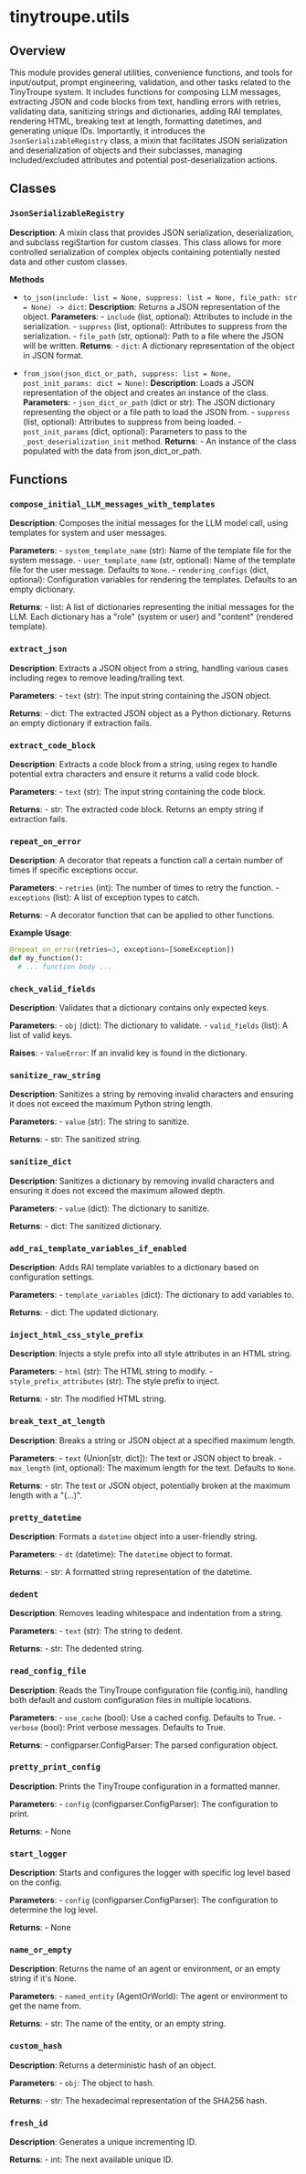 # tinytroupe.utils

## Overview

This module provides general utilities, convenience functions, and tools for input/output, prompt engineering, validation, and other tasks related to the TinyTroupe system.  It includes functions for composing LLM messages, extracting JSON and code blocks from text, handling errors with retries, validating data, sanitizing strings and dictionaries, adding RAI templates, rendering HTML, breaking text at length, formatting datetimes, and generating unique IDs.  Importantly, it introduces the `JsonSerializableRegistry` class, a mixin that facilitates JSON serialization and deserialization of objects and their subclasses, managing included/excluded attributes and potential post-deserialization actions.


## Classes

### `JsonSerializableRegistry`

**Description**: A mixin class that provides JSON serialization, deserialization, and subclass regiStartion for custom classes. This class allows for more controlled serialization of complex objects containing potentially nested data and other custom classes.


**Methods**

- `to_json(include: list = None, suppress: list = None, file_path: str = None) -> dict`:
    **Description**: Returns a JSON representation of the object.
    **Parameters**:
        - `include` (list, optional): Attributes to include in the serialization.
        - `suppress` (list, optional): Attributes to suppress from the serialization.
        - `file_path` (str, optional): Path to a file where the JSON will be written.
    **Returns**:
        - `dict`: A dictionary representation of the object in JSON format.


- `from_json(json_dict_or_path, suppress: list = None, post_init_params: dict = None)`:
    **Description**: Loads a JSON representation of the object and creates an instance of the class.
    **Parameters**:
        - `json_dict_or_path` (dict or str): The JSON dictionary representing the object or a file path to load the JSON from.
        - `suppress` (list, optional): Attributes to suppress from being loaded.
        - `post_init_params` (dict, optional): Parameters to pass to the `_post_deserialization_init` method.
    **Returns**:
        - An instance of the class populated with the data from json_dict_or_path.


## Functions

### `compose_initial_LLM_messages_with_templates`

**Description**: Composes the initial messages for the LLM model call, using templates for system and user messages.

**Parameters**:
    - `system_template_name` (str): Name of the template file for the system message.
    - `user_template_name` (str, optional): Name of the template file for the user message. Defaults to `None`.
    - `rendering_configs` (dict, optional): Configuration variables for rendering the templates. Defaults to an empty dictionary.


**Returns**:
    - list: A list of dictionaries representing the initial messages for the LLM. Each dictionary has a "role" (system or user) and "content" (rendered template).


### `extract_json`

**Description**: Extracts a JSON object from a string, handling various cases including regex to remove leading/trailing text.

**Parameters**:
    - `text` (str): The input string containing the JSON object.


**Returns**:
    - dict: The extracted JSON object as a Python dictionary. Returns an empty dictionary if extraction fails.


### `extract_code_block`

**Description**: Extracts a code block from a string, using regex to handle potential extra characters and ensure it returns a valid code block.

**Parameters**:
    - `text` (str): The input string containing the code block.


**Returns**:
    - str: The extracted code block. Returns an empty string if extraction fails.



### `repeat_on_error`

**Description**: A decorator that repeats a function call a certain number of times if specific exceptions occur.

**Parameters**:
    - `retries` (int): The number of times to retry the function.
    - `exceptions` (list): A list of exception types to catch.


**Returns**:
    - A decorator function that can be applied to other functions.

**Example Usage**:

```python
@repeat_on_error(retries=3, exceptions=[SomeException])
def my_function():
  # ... function body ...
```

### `check_valid_fields`

**Description**: Validates that a dictionary contains only expected keys.

**Parameters**:
    - `obj` (dict): The dictionary to validate.
    - `valid_fields` (list): A list of valid keys.

**Raises**:
    - `ValueError`: If an invalid key is found in the dictionary.


### `sanitize_raw_string`

**Description**: Sanitizes a string by removing invalid characters and ensuring it does not exceed the maximum Python string length.

**Parameters**:
    - `value` (str): The string to sanitize.


**Returns**:
    - str: The sanitized string.


### `sanitize_dict`

**Description**: Sanitizes a dictionary by removing invalid characters and ensuring it does not exceed the maximum allowed depth.

**Parameters**:
    - `value` (dict): The dictionary to sanitize.


**Returns**:
    - dict: The sanitized dictionary.

### `add_rai_template_variables_if_enabled`

**Description**: Adds RAI template variables to a dictionary based on configuration settings.

**Parameters**:
    - `template_variables` (dict): The dictionary to add variables to.

**Returns**:
    - dict: The updated dictionary.

### `inject_html_css_style_prefix`

**Description**: Injects a style prefix into all style attributes in an HTML string.

**Parameters**:
    - `html` (str): The HTML string to modify.
    - `style_prefix_attributes` (str): The style prefix to inject.


**Returns**:
    - str: The modified HTML string.


### `break_text_at_length`

**Description**: Breaks a string or JSON object at a specified maximum length.

**Parameters**:
    - `text` (Union[str, dict]): The text or JSON object to break.
    - `max_length` (int, optional): The maximum length for the text. Defaults to `None`.

**Returns**:
    - str: The text or JSON object, potentially broken at the maximum length with a "(...)".


### `pretty_datetime`

**Description**: Formats a `datetime` object into a user-friendly string.

**Parameters**:
    - `dt` (datetime): The `datetime` object to format.

**Returns**:
    - str: A formatted string representation of the datetime.

### `dedent`

**Description**: Removes leading whitespace and indentation from a string.


**Parameters**:
    - `text` (str): The string to dedent.


**Returns**:
    - str: The dedented string.



### `read_config_file`

**Description**: Reads the TinyTroupe configuration file (config.ini), handling both default and custom configuration files in multiple locations.

**Parameters**:
    - `use_cache` (bool): Use a cached config. Defaults to True.
    - `verbose` (bool): Print verbose messages. Defaults to True.

**Returns**:
    - configparser.ConfigParser: The parsed configuration object.


### `pretty_print_config`

**Description**: Prints the TinyTroupe configuration in a formatted manner.

**Parameters**:
    - `config` (configparser.ConfigParser): The configuration to print.

**Returns**:
    - None

### `start_logger`

**Description**: Starts and configures the logger with specific log level based on the config.

**Parameters**:
    - `config` (configparser.ConfigParser): The configuration to determine the log level.

**Returns**:
    - None

### `name_or_empty`

**Description**: Returns the name of an agent or environment, or an empty string if it's None.

**Parameters**:
    - `named_entity` (AgentOrWorld): The agent or environment to get the name from.

**Returns**:
    - str: The name of the entity, or an empty string.

### `custom_hash`

**Description**: Returns a deterministic hash of an object.

**Parameters**:
    - `obj`: The object to hash.

**Returns**:
    - str: The hexadecimal representation of the SHA256 hash.


### `fresh_id`

**Description**: Generates a unique incrementing ID.

**Returns**:
    - int: The next available unique ID.